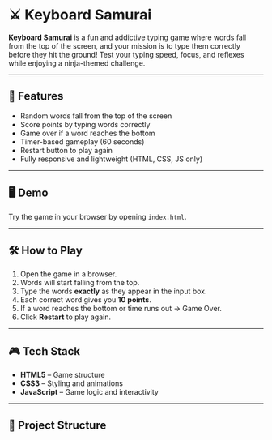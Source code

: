 # ⚔️ Keyboard Samurai

**Keyboard Samurai** is a fun and addictive typing game where words fall from the top of the screen, and your mission is to type them correctly before they hit the ground! Test your typing speed, focus, and reflexes while enjoying a ninja-themed challenge.

---

## 🌟 Features
- Random words fall from the top of the screen
- Score points by typing words correctly
- Game over if a word reaches the bottom
- Timer-based gameplay (60 seconds)
- Restart button to play again
- Fully responsive and lightweight (HTML, CSS, JS only)

---

## 🖥️ Demo
Try the game in your browser by opening `index.html`.

---

## 🛠️ How to Play
1. Open the game in a browser.
2. Words will start falling from the top.
3. Type the words **exactly** as they appear in the input box.
4. Each correct word gives you **10 points**.
5. If a word reaches the bottom or time runs out → Game Over.
6. Click **Restart** to play again.

---

## 🎮 Tech Stack
- **HTML5** – Game structure
- **CSS3** – Styling and animations
- **JavaScript** – Game logic and interactivity

---

## 📂 Project Structure